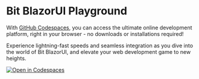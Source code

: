 # Bit BlazorUI Playground

With [GitHub Codespaces](https://github.com/features/codespaces), you can access the ultimate online development platform, right in your browser - no downloads or installations required!

Experience lightning-fast speeds and seamless integration as you dive into the world of Bit BlazorUI, and elevate your web development game to new heights.

[![Open in Codespaces](https://github.com/codespaces/badge.svg)](https://codespaces.new/bitfoundation/bit-blazorui-playground/tree/7-replace-gitpod-with-github-codespaces)
